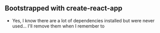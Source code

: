 ## Bootstrapped with create-react-app

- Yes, I know there are a lot of dependencies installed but were never used... I'll remove them when I remember to